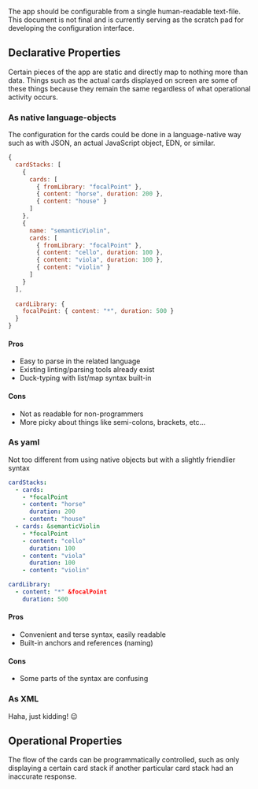 The app should be configurable from a single human-readable text-file. This document is not final and is currently serving as the scratch pad for developing the configuration interface.

## Declarative Properties

Certain pieces of the app are static and directly map to nothing more than data. Things such as the actual cards displayed on screen are some of these things because they remain the same regardless of what operational activity occurs.

### As native language-objects

The configuration for the cards could be done in a language-native way such as with JSON, an actual JavaScript object, EDN, or similar.

```js
{
  cardStacks: [
    {
      cards: [
        { fromLibrary: "focalPoint" },
        { content: "horse", duration: 200 },
        { content: "house" }
      ]
    },
    {
      name: "semanticViolin",
      cards: [
        { fromLibrary: "focalPoint" },
        { content: "cello", duration: 100 },
        { content: "viola", duration: 100 },
        { content: "violin" }
      ]
    }
  ],
  
  cardLibrary: {
    focalPoint: { content: "*", duration: 500 }  
  }
}
```

#### Pros

 - Easy to parse in the related language
 - Existing linting/parsing tools already exist
 - Duck-typing with list/map syntax built-in

#### Cons

 - Not as readable for non-programmers
 - More picky about things like semi-colons, brackets, etc...

### As yaml

Not too different from using native objects but with a slightly friendlier syntax

```yaml
cardStacks:
  - cards:
    - *focalPoint
    - content: "horse"
      duration: 200
    - content: "house"
  - cards: &semanticViolin
    - *focalPoint
    - content: "cello"
      duration: 100
    - content: "viola"
      duration: 100
    - content: "violin"

cardLibrary:
  - content: "*" &focalPoint
    duration: 500
```

#### Pros

 - Convenient and terse syntax, easily readable
 - Built-in anchors and references (naming)

#### Cons

 - Some parts of the syntax are confusing

### As XML

Haha, just kidding! 😉

## Operational Properties

The flow of the cards can be programmatically controlled, such as only displaying a certain card stack if another particular card stack had an inaccurate response.
